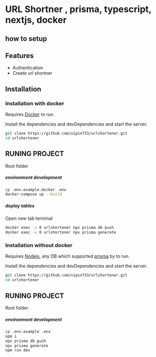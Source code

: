 # URL Shortner , prisma, typescript, nextjs, docker
## how to setup 

## Features

- Authentication
- Create url shortner
## Installation 

### Installation with docker
Requires [Docker](https://www.docker.com/) to run. 

Install the dependencies and devDependencies and start the server.

```sh
git clone https://github.com/vipin733/urlshortener.git
cd urlshortener
```

## RUNING PROJECT

Root folder
##### environment development 
```sh
cp .env.example.docker .env
docker-compose up --build
```
##### deploy tables 
Open new tab terminal 
```sh
docker exec -u 0 urlshortener npx prisma db push
docker exec -u 0 urlshortener npx prisma generate
```

### Installation without docker
Requires [Nodejs](https://nodejs.org/en/), any DB which supported [prisma](https://www.prisma.io) by  to run. 

Install the dependencies and devDependencies and start the server.

```sh
git clone https://github.com/vipin733/urlshortener.git
cd urlshortener
```

## RUNING PROJECT

Root folder
##### environment development 
```sh
cp .env.example .env
npm i 
npx prisma db push
npx prisma generate
npm run dev
```